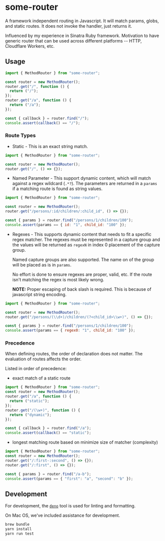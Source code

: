 # some-router

A framework independent routing in Javascript. It will match params, globs, and
static routes. It does not invoke the handler, just returns it.

Influenced by my experience in Sinatra Ruby framework. Motivation to have
generic router that can be used across different platforms -- HTTP, Cloudflare
Workers, etc.

## Usage

```javascript
import { MethodRouter } from "some-router";

const router = new MethodRouter();
router.get("/", function () {
  return ("/");
});
router.get("/a", function () {
  return ("/a");
});

const { callback } = router.find("/");
console.assert(callback() == "/");
```

### Route Types

- Static - This is an exact string match.

```javascript
import { MethodRouter } from "some-router";

const router = new MethodRouter();
router.get("/", () => {});
```

- Named Parameter - This support dynamic content, which will match against a
  regex wildcard (`.*?`). The parameters are returned in a `params` if a
  matching route is found as string values.

```javascript
import { MethodRouter } from "some-router";

const router = new MethodRouter();
router.get("/persons/:id/children/:child_id", () => {});

const { params } = router.find("/persons/1/children/100");
console.assert(params == { id: "1", child_id: "100" });
```

- Regexes - This supports dynamic content that needs to fit a specific regex
  matcher. The regexes must be represented in a capture group and the values
  will be returned as `regexN` in index 0 placement of the capture group.

  Named capture groups are also supported. The name on of the group will be
  placed as is in `params`.

  No effort is done to ensure regexes are proper, valid, etc. If the route isn't
  matching the regex is most likely wrong.

  **NOTE:** Proper escaping of back slash is required. This is because of
  javascript string encoding.

```javascript
import { MethodRouter } from "some-router";

const router = new MethodRouter();
router.get("/persons/(\\d+)/children/(?<child_id>\\w+)", () => {});

const { params } = router.find("/persons/1/children/100");
console.assert(params == { regex0: "1", child_id: "100" });
```

### Precedence

When defining routes, the order of declaration does not matter. The evaluation
of routes affects the order.

Listed in order of precedence:

- exact match of a static route

```javascript
import { MethodRouter } from "some-router";
const router = new MethodRouter();
router.get("/a", function () {
  return ("static");
});
router.get("/(\w+)", function () {
  return ("dynamic");
});

const { callback } = router.find("/a");
console.assert(callback() == "static");
```

- longest matching route based on minimize size of matcher (complexity)

```javascript
import { MethodRouter } from "some-router";
const router = new MethodRouter();
router.get("/:first-:second", () => {});
router.get("/:first", () => {});

const { params } = router.find("/a-b");
console.assert(params == { "first": "a", "second": "b" });
```

## Development

For development, the [`deno`](https://deno.land/) tool is used for linting and
formatting.

On Mac OS, we've included assistance for development.

```bash
brew bundle
yarn install
yarn run test
```
